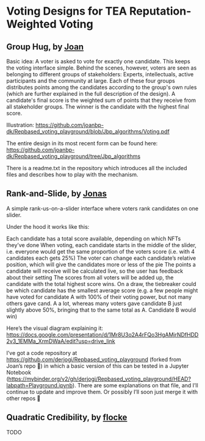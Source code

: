 # Voting Designs for TEA Reputation-Weighted Voting

## Group Hug, by [Joan](https://github.com/joanbp-dk)
Basic idea: 
A voter is asked to vote for exactly one candidate. This keeps the voting interface simple.
Behind the scenes, however, voters are seen as belonging to different groups of stakeholders: Experts, intellectuals, active participants and the community at large.
Each of these four groups distributes points among the candidates according to the group's own rules (which are
further explained in the full description of the design).
A candidate's final score is the weighted sum of points that they receive from all stakeholder groups.
The winner is the candidate with the highest final score.

Illustration: https://github.com/joanbp-dk/Repbased_voting_playground/blob/Jbp_algorithms/Voting.pdf

The entire design in its most recent form can be found here: https://github.com/joanbp-dk/Repbased_voting_playground/tree/Jbp_algorithms

There is a readme.txt in the repository which introduces all the included files and describes how to play with the mechanism. 

## Rank-and-Slide, by [Jonas](https://github.com/derjogi/)
A simple rank-us-on-a-slider interface where voters rank candidates on one slider.

Under the hood it works like this:

Each candidate has a total score available, depending on which NFTs they’ve done
When voting, each candidate starts in the middle of the slider, i.e. everyone would get the same proportion of the voters score (i.e. with 4 candidates each gets 25%)
The voter can change each candidate’s relative position, which will give the candidates more or less of the pie
The points a candidate will receive will be calculated live, so the user has feedback about their setting
The scores from all voters will be added up, the candidate with the total highest score wins.
On a draw, the tiebreaker could be which candidate has the smallest average score (e.g. a few people might have voted for candidate A with 100% of their voting power, but not many others gave cand. A a lot, whereas many voters gave candidate B just slightly above 50%, bringing that to the same total as A. Candidate B would win)

Here’s the visual diagram explaining it: https://docs.google.com/presentation/d/1Mr8U3o2A4rFQo3HgAMjrNDfHDD2v3_1EMMa_XrmDWaA/edit?usp=drive_link

I’ve got a code repository at https://github.com/derjogi/Repbased_voting_playground (forked from Joan’s repo 🙇) in which a basic version of this can be tested in a Jupyter Notebook (https://mybinder.org/v2/gh/derjogi/Repbased_voting_playground/HEAD?labpath=Playground.ipynb). There are some explanations on that file, and I’ll continue to update and improve them. Or possibly I’ll soon just merge it with other repos 🤷 

## Quadratic Credibility, by [flocke](https://github.com/fxFlocke)

TODO
